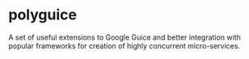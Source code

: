 # polyguice
A set of useful extensions to Google Guice and better integration with popular frameworks for creation of highly concurrent micro-services.
